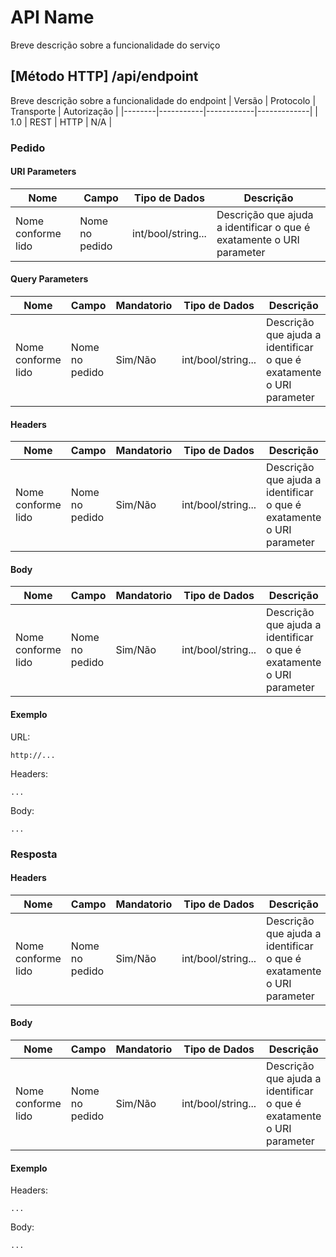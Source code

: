 # API Name
Breve descrição sobre a funcionalidade do serviço

## [Método HTTP] /api/endpoint
Breve descrição sobre a funcionalidade do endpoint
| Versão | Protocolo | Transporte | Autorização |
|--------|-----------|------------|-------------|
| 1.0    | REST      | HTTP       | N/A         |

### Pedido

#### URI Parameters
| Nome               | Campo          | Tipo de Dados      | Descrição |
|--------------------|----------------|--------------------|-----------|
| Nome conforme lido | Nome no pedido | int/bool/string... | Descrição que ajuda a identificar o que é exatamente o URI parameter|

#### Query Parameters
| Nome               | Campo          |Mandatorio| Tipo de Dados      | Descrição |
|--------------------|----------------|----------|--------------------|-----------|
| Nome conforme lido | Nome no pedido |Sim/Não   | int/bool/string... | Descrição que ajuda a identificar o que é exatamente o URI parameter|

#### Headers
| Nome               | Campo          |Mandatorio| Tipo de Dados      | Descrição |
|--------------------|----------------|----------|--------------------|-----------|
| Nome conforme lido | Nome no pedido |Sim/Não   | int/bool/string... | Descrição que ajuda a identificar o que é exatamente o URI parameter|

#### Body
| Nome               | Campo          |Mandatorio| Tipo de Dados      | Descrição |
|--------------------|----------------|----------|--------------------|-----------|
| Nome conforme lido | Nome no pedido |Sim/Não   | int/bool/string... | Descrição que ajuda a identificar o que é exatamente o URI parameter|

#### Exemplo
URL:
```
http://...
```

Headers:
```
...
```

Body:
```
...
```

### Resposta

#### Headers
| Nome               | Campo          |Mandatorio| Tipo de Dados      | Descrição |
|--------------------|----------------|----------|--------------------|-----------|
| Nome conforme lido | Nome no pedido |Sim/Não   | int/bool/string... | Descrição que ajuda a identificar o que é exatamente o URI parameter|

#### Body
| Nome               | Campo          |Mandatorio| Tipo de Dados      | Descrição |
|--------------------|----------------|----------|--------------------|-----------|
| Nome conforme lido | Nome no pedido |Sim/Não   | int/bool/string... | Descrição que ajuda a identificar o que é exatamente o URI parameter|

#### Exemplo
Headers:
```
...
```

Body:
```
...
```